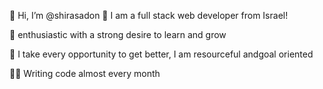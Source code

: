 👋 Hi, I’m @shirasadon
🔭 I am a full stack web developer from Israel!

🌱 enthusiastic with a strong desire to learn and grow

🥇 I take every opportunity to get better, I am resourceful andgoal oriented

✍🏽 Writing code almost every month

<!---
shirasadon/shirasadon is a ✨ special ✨ repository because its `README.md` (this file) appears on your GitHub profile.
You can click the Preview link to take a look at your changes.
--->

